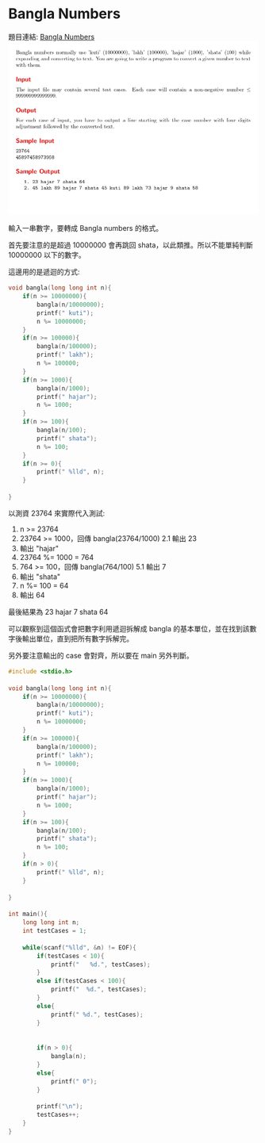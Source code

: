 # Bangla Numbers

題目連結: [Bangla Numbers](https://onlinejudge.org/index.php?option=com_onlinejudge&Itemid=8&page=show_problem&category=13&problem=1042)
![6-1](pic/6-1.jpg)

輸入一串數字，要轉成 Bangla numbers 的格式。

首先要注意的是超過 10000000 會再跳回 shata，以此類推。所以不能單純判斷 10000000 以下的數字。

這邊用的是遞迴的方式:

```C
void bangla(long long int n){
    if(n >= 10000000){
        bangla(n/10000000);
        printf(" kuti");
        n %= 10000000;
    }
    if(n >= 100000){
        bangla(n/100000);
        printf(" lakh");
        n %= 100000;
    }
    if(n >= 1000){
        bangla(n/1000);
        printf(" hajar");
        n %= 1000;
    }
    if(n >= 100){
        bangla(n/100);
        printf(" shata");
        n %= 100;
    }
    if(n >= 0){
        printf(" %lld", n);
    }
    
}
```

以測資 23764 來實際代入測試:

1. n >= 23764
2. 23764 >= 1000，回傳 bangla(23764/1000)
2.1 輸出 23
3. 輸出 "hajar"
4. 23764 %= 1000 = 764
5. 764 >= 100，回傳 bangla(764/100)
5.1 輸出 7
6. 輸出 "shata"
7. n %= 100 = 64
8. 輸出 64

最後結果為 23 hajar 7 shata 64

可以觀察到這個函式會把數字利用遞迴拆解成 bangla 的基本單位，並在找到該數字後輸出單位，直到把所有數字拆解完。

另外要注意輸出的 case 會對齊，所以要在 main 另外判斷。

```C
#include <stdio.h>

void bangla(long long int n){
    if(n >= 10000000){
        bangla(n/10000000);
        printf(" kuti");
        n %= 10000000;
    }
    if(n >= 100000){
        bangla(n/100000);
        printf(" lakh");
        n %= 100000;
    }
    if(n >= 1000){
        bangla(n/1000);
        printf(" hajar");
        n %= 1000;
    }
    if(n >= 100){
        bangla(n/100);
        printf(" shata");
        n %= 100;
    }
    if(n > 0){
        printf(" %lld", n);
    }
    
}

int main(){
    long long int n;
    int testCases = 1;
    
    while(scanf("%lld", &n) != EOF){
    	if(testCases < 10){
    		printf("   %d.", testCases);
    	}
    	else if(testCases < 100){
    		printf("  %d.", testCases);
    	}
    	else{
    		printf(" %d.", testCases);
    	}
        
        
        if(n > 0){
            bangla(n);
        }
        else{
            printf(" 0");
        }
        
        printf("\n");
        testCases++;
    }
}


```